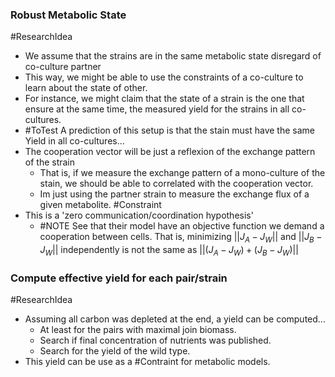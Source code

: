 ### Robust Metabolic State
#ResearchIdea 

- We assume that the strains are in the same metabolic state disregard of co-culture partner 
- This way, we might be able to use the constraints of a co-culture to learn about the state of other. 
- For instance, we might claim that the state of a strain is the one that ensure at the same time, the measured yield for the strains in all co-cultures. 
- #ToTest A prediction of this setup is that the stain must have the same Yield in all co-cultures...
- The cooperation vector will be just a reflexion of the exchange pattern of the strain
	- That is, if we measure the exchange pattern of a mono-culture of the stain, we should be able to correlated with the cooperation vector. 
	- Im just using the partner strain to measure the exchange flux of a given metabolite. #Constraint
- This is a 'zero communication/coordination hypothesis' 
	- #NOTE See that their model have an objective function we demand a cooperation between cells. That is, minimizing $||J_A - J_W||$ and $||J_B - J_W||$ independently is not the same as $||(J_A - J_W) + (J_B - J_W)||$

### Compute effective yield for each pair/strain
#ResearchIdea 

- Assuming all carbon was depleted at the end, a yield can be computed...
	- At least for the pairs with maximal join biomass.
	- Search if final concentration of nutrients was published.
	- Search for the yield of the wild type. 
- This yield can be use as a #Contraint for metabolic models. 


